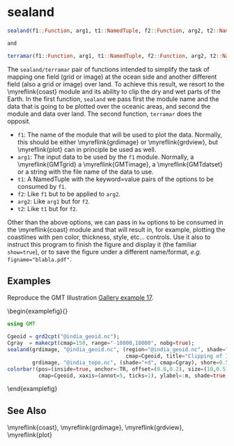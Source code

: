 # sealand

```julia
sealand(f1::Function, arg1, t1::NamedTuple, f2::Function, arg2, t2::NamedTuple; kw...)

and

terramar(f1::Function, arg1, t1::NamedTuple, f2::Function, arg2, t2::NamedTuple; kw...)
```

The ``sealand/terramar`` pair of functions intended to simplify the task of mapping one field (grid or image)
at the ocean side and another different field (also a grid or image) over land. To achieve this result, we
resort to the \myreflink{coast} module and its ability to clip the dry and wet parts of the Earth. In the first
function, ``sealand`` we pass first the module name and the data that is going to be plotted over the oceanic
areas, and second the module and data over land. The second function, ``terramar`` does the opposit.

- `f1`: The name of the module that will be used to plot the data. Normally, this should be either \myreflink{grdimage}
  or \myreflink{grdview}, but \myreflink{plot} can in principle be used as well.
- `arg1`: The input data to be used by the `f1` module. Normally, a \myreflink{GMTgrid} a \myreflink{GMTimage}, a
  \myreflink{GMTdatset} or a string with the file name of the data to use.
- `t1`: A NamedTuple with the keyword=value pairs of the options to be consumed by `f1`.
- `f2`: Like `f1` but to be applied to `arg2`.
- `arg2`: Like `arg1` but for `f2`.
- `t2`:  Like `t1` but for `f2`.

Other than the above options, we can pass in `kw` options to be consumed in the \myreflink{coast} module and that will
result in, for example, plotting the coastlines with pen color, thickness, style, etc... controls. Use it also
to instruct this program to finish the figure and display it (the familiar ``show=true``), or to save the
figure under a different name/format, *e.g.* ``figname="blabla.pdf"``.

Examples
--------

Reproduce the GMT Illustration [Gallery example 17](https://docs.generic-mapping-tools.org/latest/gallery/ex17.html).

\begin{examplefig}{}
```julia
using GMT

Cgeoid = grd2cpt("@india_geoid.nc");
Cgray  = makecpt(cmap=150, range="-10000,10000", nobg=true);
sealand(grdimage, "@india_geoid.nc", (region="@india_geoid.nc", shade="+d", proj=:Merc,
                                      cmap=Cgeoid, title="Clipping of Images"),
        grdimage, "@india_topo.nc", (shade="+d", cmap=Cgray), shore=0.5)
colorbar!(pos=(inside=true, anchor=:TR, offset=(0.8,0.2), size=(10,0.5), horizontal=true),
          cmap=Cgeoid, xaxis=(annot=5, ticks=1), ylabel=:m, shade=true, show=true)
```
\end{examplefig}


See Also
--------

\myreflink{coast}, \myreflink{grdimage}, \myreflink{grdview}, \myreflink{plot}

